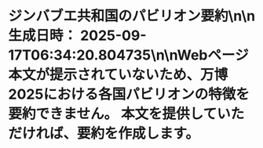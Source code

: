 # ジンバブエ共和国のパビリオン要約\n\n**生成日時：** 2025-09-17T06:34:20.804735\n\nWebページ本文が提示されていないため、万博2025における各国パビリオンの特徴を要約できません。  本文を提供していただければ、要約を作成します。
